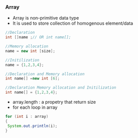 ### **Array**
- Array is non-primitive data type
- It is used to store collection of homogenous element/data
```java
//Declaration
int []name ;// OR int name[];

//Memory allocation
name = new int [size];

//Initilization
name = {1,2,3,4};

//Declaration and Memory allocation
int name[] =new int [6];

//Declaration Memory allocation and Initilization
int name[] = {1,2,3,4};
```
- array.length : a propetry that return size
- for each loop in array
```java
for (int i : array)
{
 System.out.println(i);
}
```